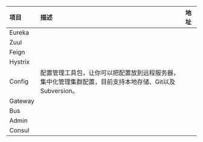| 项目 | 描述 | 地址 |
| :--- | :--- | :--- |
| Eureka |  |  |
| Zuul |  |  |
| Feign |  |  |
| Hystrix |  |  |
| Config | 配置管理工具包，让你可以把配置放到远程服务器，集中化管理集群配置，目前支持本地存储、Git以及Subversion。 |  |
| Gateway |  |  |
| Bus |  |  |
| Admin |  |  |
| Consul |  |  |



